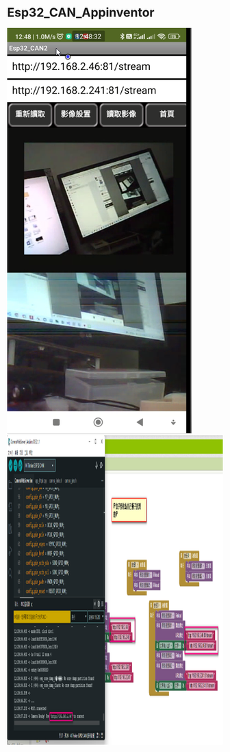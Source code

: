 # Esp32_CAN_Appinventor
<img src="./2023-07-16_125219.png" alt="" width="431" height="948" title="">
<img src="./IP.png" alt="" width="1588" height="722" title="">
